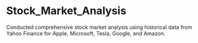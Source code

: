 # Stock_Market_Analysis
Conducted comprehensive stock market analysis using historical data from Yahoo Finance for Apple, Microsoft, Tesla, Google, and Amazon.
